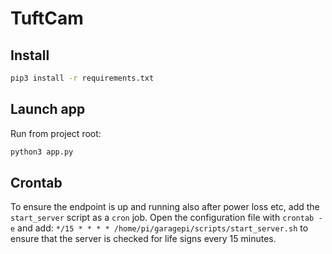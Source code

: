 # TuftCam

## Install

```bash
pip3 install -r requirements.txt
```

## Launch app

Run from project root:

```bash
python3 app.py
```

## Crontab

To ensure the endpoint is up and running also after power loss etc, add the `start_server` script as a `cron` job. Open the configuration file with `crontab -e` and add: `*/15 * * * * /home/pi/garagepi/scripts/start_server.sh` to ensure that the server is checked for life signs every 15 minutes.
